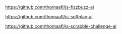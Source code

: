 https://github.com/thomaafl/js-fizzbuzz-ai

https://github.com/thomaafl/js-softplay-ai

https://github.com/thomaafl/js-scrabble-challenge-ai
